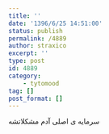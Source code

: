 ```yaml
---
title: ''
date: '1396/6/25 14:51:00'
status: publish
permalink: /4889
author: straxico
excerpt: ''
type: post
id: 4889
category:
    - tytomood
tag: []
post_format: []
---
```

سرمایه ی اصلی آدم مشکلاتشه